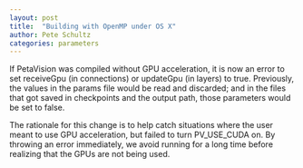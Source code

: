 ```yaml
---
layout: post
title:  "Building with OpenMP under OS X"
author: Pete Schultz
categories: parameters
---
```

If PetaVision was compiled without GPU acceleration, it is now an error to
set receiveGpu (in connections) or updateGpu (in layers) to true.
Previously, the values in the params file would be read and discarded; and
in the files that got saved in checkpoints and the output path, those
parameters would be set to false.

The rationale for this change is to help catch situations where the user meant
to use GPU acceleration, but failed to turn PV_USE_CUDA on.  By throwing an
error immediately, we avoid running for a long time before realizing that
the GPUs are not being used.
